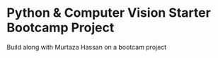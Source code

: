 # Python & Computer Vision Starter Bootcamp Project

Build along with Murtaza Hassan on a bootcam project
